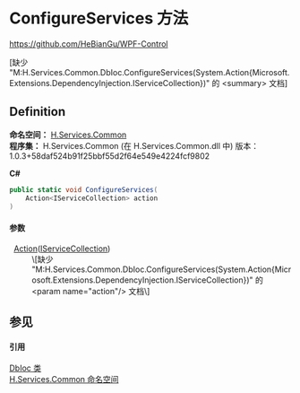 # ConfigureServices 方法
https://github.com/HeBianGu/WPF-Control

\[缺少 "M:H.Services.Common.DbIoc.ConfigureServices(System.Action{Microsoft.Extensions.DependencyInjection.IServiceCollection})" 的 &lt;summary&gt; 文档\]



## Definition
**命名空间：** <a href="b9cdd84f-6623-a51a-f53b-465103ced202">H.Services.Common</a>  
**程序集：** H.Services.Common (在 H.Services.Common.dll 中) 版本：1.0.3+58daf524b91f25bbf55d2f64e549e4224fcf9802

**C#**
``` C#
public static void ConfigureServices(
	Action<IServiceCollection> action
)
```



#### 参数
<dl><dt>  <a href="https://learn.microsoft.com/dotnet/api/system.action-1" target="_blank" rel="noopener noreferrer">Action</a>(<a href="https://learn.microsoft.com/dotnet/api/microsoft.extensions.dependencyinjection.iservicecollection" target="_blank" rel="noopener noreferrer">IServiceCollection</a>)</dt><dd>\[缺少 "M:H.Services.Common.DbIoc.ConfigureServices(System.Action{Microsoft.Extensions.DependencyInjection.IServiceCollection})" 的 &lt;param name="action"/&gt; 文档\]</dd></dl>

## 参见


#### 引用
<a href="063e9bca-e270-11fb-2c99-9b2b3768f34b">DbIoc 类</a>  
<a href="b9cdd84f-6623-a51a-f53b-465103ced202">H.Services.Common 命名空间</a>  
